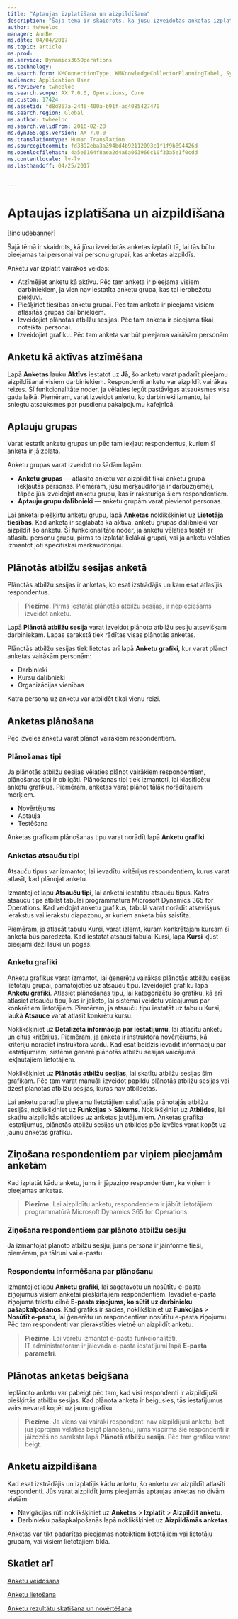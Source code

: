 ```yaml
---
title: "Aptaujas izplatīšana un aizpildīšana"
description: "Šajā tēmā ir skaidrots, kā jūsu izveidotās anketas izplatīt tā, lai tās būtu pieejamas tai personai vai personu grupai, kas anketas aizpildīs."
author: twheeloc
manager: AnnBe
ms.date: 04/04/2017
ms.topic: article
ms.prod: 
ms.service: Dynamics365Operations
ms.technology: 
ms.search.form: KMConnectionType, KMKnowledgeCollectorPlanningTabel, SysEmailParameters
audience: Application User
ms.reviewer: twheeloc
ms.search.scope: AX 7.0.0, Operations, Core
ms.custom: 17424
ms.assetid: fd8d867a-2446-400a-b91f-ad4085427470
ms.search.region: Global
ms.author: twheeloc
ms.search.validFrom: 2016-02-28
ms.dyn365.ops.version: AX 7.0.0
ms.translationtype: Human Translation
ms.sourcegitcommit: fd3392eba3a394bd4b92112093c1f1f9b894426d
ms.openlocfilehash: 4a5e6164f8aea2d4a6a063966c10f33a5e1f0cdd
ms.contentlocale: lv-lv
ms.lasthandoff: 04/25/2017


---
```


# <a name="distribute-and-complete-a-questionnaire"></a>Aptaujas izplatīšana un aizpildīšana

[!include[banner](includes/banner.md)]


Šajā tēmā ir skaidrots, kā jūsu izveidotās anketas izplatīt tā, lai tās būtu pieejamas tai personai vai personu grupai, kas anketas aizpildīs. 

Anketu var izplatīt vairākos veidos:

-   Atzīmējiet anketu kā aktīvu. Pēc tam anketa ir pieejama visiem darbiniekiem, ja vien nav iestatīta anketu grupa, kas tai ierobežotu piekļuvi.
-   Piešķiriet tiesības anketu grupai. Pēc tam anketa ir pieejama visiem atlasītās grupas dalībniekiem.
-   Izveidojiet plānotas atbilžu sesijas. Pēc tam anketa ir pieejama tikai noteiktai personai.
-   Izveidojiet grafiku. Pēc tam anketa var būt pieejama vairākām personām.

## <a name="marking-a-questionnaire-as-active"></a>Anketu kā aktīvas atzīmēšana
Lapā **Anketas** lauku **Aktīvs** iestatot uz **Jā**, šo anketu varat padarīt pieejamu aizpildīšanai visiem darbiniekiem. Respondenti anketu var aizpildīt vairākas reizes. Šī funkcionalitāte noder, ja vēlaties iegūt pastāvīgas atsauksmes visa gada laikā. Piemēram, varat izveidot anketu, ko darbinieki izmanto, lai sniegtu atsauksmes par pusdienu pakalpojumu kafejnīcā.

## <a name="questionnaire-groups"></a>Aptauju grupas
Varat iestatīt anketu grupas un pēc tam iekļaut respondentus, kuriem šī anketa ir jāizplata. 

Anketu grupas varat izveidot no šādām lapām:

-   **Anketu grupas** — atlasīto anketu var aizpildīt tikai anketu grupā iekļautās personas. Piemēram, jūsu mērķauditorija ir darbuzņēmēji, tāpēc jūs izveidojat anketu grupu, kas ir raksturīga šiem respondentiem.
-   **Aptauju grupu dalībnieki** — anketu grupām varat pievienot personas.

Lai anketai piešķirtu anketu grupu, lapā **Anketas** noklikšķiniet uz **Lietotāja tiesības**. Kad anketa ir saglabāta kā aktīva, anketu grupas dalībnieki var aizpildīt šo anketu. Šī funkcionalitāte noder, ja anketu vēlaties testēt ar atlasītu personu grupu, pirms to izplatāt lielākai grupai, vai ja anketu vēlaties izmantot ļoti specifiskai mērķauditorijai.

## <a name="planned-answer-sessions-in-a-questionnaire"></a>Plānotās atbilžu sesijas anketā
Plānotās atbilžu sesijas ir anketas, ko esat izstrādājis un kam esat atlasījis respondentus. 

> **Piezīme.**
>   Pirms iestatāt plānotās atbilžu sesijas, ir nepieciešams izveidot anketu. 

Lapā **Plānotā atbilžu sesija** varat izveidot plānoto atbilžu sesiju atsevišķam darbiniekam. Lapas sarakstā tiek rādītas visas plānotās anketas. 

Plānotās atbilžu sesijas tiek lietotas arī lapā **Anketu grafiki**, kur varat plānot anketas vairākām personām:

-   Darbinieki
-   Kursu dalībnieki
-   Organizācijas vienības

Katra persona uz anketu var atbildēt tikai vienu reizi.

## <a name="scheduling-a-questionnaire"></a>Anketas plānošana
Pēc izvēles anketu varat plānot vairākiem respondentiem.

### <a name="planning-types"></a>Plānošanas tipi

Ja plānotās atbilžu sesijas vēlaties plānot vairākiem respondentiem, plānošanas tipi ir obligāti. Plānošanas tipi tiek izmantoti, lai klasificētu anketu grafikus. Piemēram, anketas varat plānot tālāk norādītajiem mērķiem.

-   Novērtējums
-   Aptauja
-   Testēšana

Anketas grafikam plānošanas tipu varat norādīt lapā **Anketu grafiki**.

### <a name="reference-types-for-questionnaire"></a>Anketas atsauču tipi

Atsauču tipus var izmantot, lai ievadītu kritērijus respondentiem, kurus varat atlasīt, kad plānojat anketu. 

Izmantojiet lapu **Atsauču tipi**, lai anketai iestatītu atsauču tipus. Katrs atsauču tips atbilst tabulai programmatūrā Microsoft Dynamics 365 for Operations. Kad veidojat anketu grafikus, tabulā varat norādīt atsevišķus ierakstus vai ierakstu diapazonu, ar kuriem anketa būs saistīta. 

Piemēram, ja atlasāt tabulu Kursi, varat izlemt, kuram konkrētajam kursam šī anketa būs paredzēta. Kad iestatāt atsauci tabulai Kursi, lapā **Kursi** kļūst pieejami daži lauki un pogas.

### <a name="questionnaire-schedules"></a>Anketu grafiki

Anketu grafikus varat izmantot, lai ģenerētu vairākas plānotās atbilžu sesijas lietotāju grupai, pamatojoties uz atsauču tipu. Izveidojiet grafiku lapā **Anketu grafiki**. Atlasiet plānošanas tipu, lai kategorizētu šo grafiku, kā arī atlasiet atsauču tipu, kas ir jālieto, lai sistēmai veidotu vaicājumus par konkrētiem lietotājiem. Piemēram, ja atsauču tipu iestatāt uz tabulu Kursi, laukā **Atsauce** varat atlasīt konkrētu kursu. 

Noklikšķiniet uz **Detalizēta informācija par iestatījumu**, lai atlasītu anketu un citus kritērijus. Piemēram, ja anketa ir instruktora novērtējums, kā kritēriju norādiet instruktora vārdu. Kad esat beidzis ievadīt informāciju par iestatījumiem, sistēma ģenerē plānotās atbilžu sesijas vaicājumā iekļautajiem lietotājiem. 

Noklikšķiniet uz **Plānotās atbilžu sesijas**, lai skatītu atbilžu sesijas šim grafikam. Pēc tam varat manuāli izveidot papildu plānotās atbilžu sesijas vai dzēst plānotās atbilžu sesijas, kuras nav atbildētas. 

Lai anketu paradītu pieejamu lietotājiem saistītajās plānotajās atbilžu sesijās, noklikšķiniet uz **Funkcijas** &gt; **Sākums**. Noklikšķiniet uz **Atbildes**, lai skatītu aizpildītās atbildes uz anketas jautājumiem. Anketas grafika iestatījumus, plānotās atbilžu sesijas un atbildes pēc izvēles varat kopēt uz jaunu anketas grafiku.

## <a name="notifying-respondents-about-questionnaires-that-are-available-to-them"></a>Ziņošana respondentiem par viņiem pieejamām anketām
Kad izplatāt kādu anketu, jums ir jāpaziņo respondentiem, ka viņiem ir pieejamas anketas. 

> **Piezīme.**
>   Lai aizpildītu anketu, respondentiem ir jābūt lietotājiem programmatūrā Microsoft Dynamics 365 for Operations.

### <a name="notifying-respondents-about-a-planned-answer-session"></a>Ziņošana respondentiem par plānoto atbilžu sesiju

Ja izmantojat plānoto atbilžu sesiju, jums persona ir jāinformē tieši, piemēram, pa tālruni vai e-pastu.

### <a name="notifying-respondents-about-a-scheduling"></a>Respondentu informēšana par plānošanu

Izmantojiet lapu **Anketu grafiki**, lai sagatavotu un nosūtītu e-pasta ziņojumus visiem anketai piešķirtajiem respondentiem. Ievadiet e-pasta ziņojuma tekstu cilnē **E-pasta ziņojums, ko sūtīt uz darbinieku pašapkalpošanos**. Kad grafiks ir sācies, noklikšķiniet uz **Funkcijas** &gt; **Nosūtīt e-pastu**, lai ģenerētu un respondentiem nosūtītu e-pasta ziņojumu. Pēc tam respondenti var pierakstīties vietnē un aizpildīt anketu. 

> **Piezīme.**
>   Lai varētu izmantot e-pasta funkcionalitāti, IT administratoram ir jāievada e-pasta iestatījumi lapā **E-pasta parametri**.

## <a name="ending-a-scheduled-questionnaire"></a>Plānotas anketas beigšana
Ieplānoto anketu var pabeigt pēc tam, kad visi respondenti ir aizpildījuši piešķirtās atbilžu sesijas. Kad plānota anketa ir beigusies, tās iestatījumus vairs nevarat kopēt uz jaunu grafiku. 

> **Piezīme.**
>   Ja viens vai vairāki respondenti nav aizpildījusi anketu, bet jūs joprojām vēlaties beigt plānošanu, jums vispirms šie respondenti ir jāizdzēš no saraksta lapā **Plānotā atbilžu sesija**. Pēc tam grafiku varat beigt.

## <a name="completing-questionnaires"></a>Anketu aizpildīšana
Kad esat izstrādājis un izplatījis kādu anketu, šo anketu var aizpildīt atlasīti respondenti. Jūs varat aizpildīt jums pieejamās aptaujas anketas no divām vietām:

-   Navigācijas rūtī noklikšķiniet uz **Anketas** &gt; **Izplatīt** &gt; **Aizpildīt anketu**.
-   Darbinieku pašapkalpošanās lapā noklikšķiniet uz **Aizpildāmās anketas**.

Anketas var tikt padarītas pieejamas noteiktiem lietotājiem vai lietotāju grupām, vai visiem lietotājiem tīklā.

<a name="see-also"></a>Skatiet arī
--------

[Anketu veidošana](design-questionnaires.md)

[Anketu lietošana](questionnaires.md)

[Anketu rezultātu skatīšana un novērtēšana](evaluate-questionnaire-results.md)




